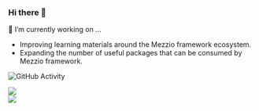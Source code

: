 ### Hi there 👋

🔭 I’m currently working on ...
- Improving learning materials around the Mezzio framework ecosystem.
- Expanding the number of useful packages that can be consumed by Mezzio framework.

<img src="https://github-readme-stats.vercel.app/api?username=tyrsson&show_icons=true&theme=dark&include_all_commits=true&count_private=true" alt="GitHub Activity">

![](https://github-readme-streak-stats.herokuapp.com/?user=tyrsson&theme=dark&hide_border=false)<br/>
![](https://github-profile-trophy.vercel.app/?username=tyrsson&theme=matrix&no-frame=true&no-bg=true&margin-w=4)

<!--
**Tyrsson/Tyrsson** is a ✨ _special_ ✨ repository because its `README.md` (this file) appears on your GitHub profile.

Here are some ideas to get you started:

- 🔭 I’m currently working on ...
- 🌱 I’m currently learning ...
- 👯 I’m looking to collaborate on ...
- 🤔 I’m looking for help with ...
- 💬 Ask me about ...
- 📫 How to reach me: ...
- 😄 Pronouns: ...
- ⚡ Fun fact: ...
-->
